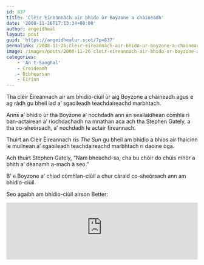 ```yaml
---
id: 837
title: 'Clèir Èireannach air bhido ùr Boyzone a chàineadh'
date: '2008-11-26T17:13:34+00:00'
author: angeidheal
layout: post
guid: 'https://angeidhealur.scot/?p=837'
permalink: /2008-11-26-cleir-eireannach-air-bhido-ur-boyzone-a-chaineadh/
image: /images/posts/2008-11-26-cleir-eireannach-air-bhido-ur-boyzone-a-chaineadh-scaled.webp
categories:
    - 'An t-Saoghal'
    - Creideamh
    - Dibhearsan
    - Èirinn
---
```


Tha clèir Èireannach air am bhidio-ciùil ùr aig Boyzone a chàineadh agus e ag ràdh gu bheil iad a’ sgaoileadh teachdaireachd marbhtach.

Anns a’ bhidio ùr tha Boyzone a’ nochdadh ann an seallaidhean còmhla ri ban-actairean a’ riochdachadh na mnathan aca ach tha Stephen Gately, a tha co-sheòrsach, a’ nochdadh le actair fireannach.

Thuirt an Clèir Èireannach ris *The Sun* gu bheil am bhidio a bhios air fhaicinn le muilnean a’ sgaoileadh teachdaireachd marbhtach ri daoine òga.

Ach thuirt Stephen Gately, “Nam bheachd-sa, cha bu chòir do chùis mhòr a bhith a’ dèanamh a-mach à seo.”

B’ e Boyzone a’ chiad còmhlan-ciùil a chur càraid co-sheòrsach ann am bhidio-ciùil.

Seo agaibh am bhidio-ciùil airson Better:

<div class="youtube-wrapper"><iframe allow="accelerometer; autoplay; clipboard-write; encrypted-media; gyroscope; picture-in-picture" allowfullscreen="" frameborder="0" src="https://www.youtube-nocookie.com/embed/NBpvEqDPc4s" title="YouTube video player" width="100%"></iframe></div>

